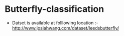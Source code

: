 # Butterfly-classification
- Datset is available at folllowing location :- http://www.josiahwang.com/dataset/leedsbutterfly/
